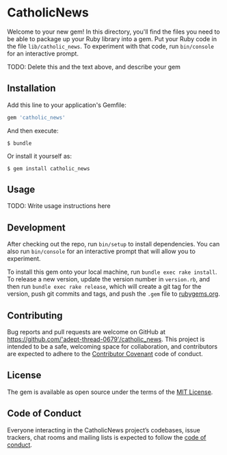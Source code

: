 # CatholicNews

Welcome to your new gem! In this directory, you'll find the files you need to be able to package up your Ruby library into a gem. Put your Ruby code in the file `lib/catholic_news`. To experiment with that code, run `bin/console` for an interactive prompt.

TODO: Delete this and the text above, and describe your gem

## Installation

Add this line to your application's Gemfile:

```ruby
gem 'catholic_news'
```

And then execute:

    $ bundle

Or install it yourself as:

    $ gem install catholic_news

## Usage

TODO: Write usage instructions here

## Development

After checking out the repo, run `bin/setup` to install dependencies. You can also run `bin/console` for an interactive prompt that will allow you to experiment.

To install this gem onto your local machine, run `bundle exec rake install`. To release a new version, update the version number in `version.rb`, and then run `bundle exec rake release`, which will create a git tag for the version, push git commits and tags, and push the `.gem` file to [rubygems.org](https://rubygems.org).

## Contributing

Bug reports and pull requests are welcome on GitHub at https://github.com/'adept-thread-0679'/catholic_news. This project is intended to be a safe, welcoming space for collaboration, and contributors are expected to adhere to the [Contributor Covenant](http://contributor-covenant.org) code of conduct.

## License

The gem is available as open source under the terms of the [MIT License](https://opensource.org/licenses/MIT).

## Code of Conduct

Everyone interacting in the CatholicNews project’s codebases, issue trackers, chat rooms and mailing lists is expected to follow the [code of conduct](https://github.com/'adept-thread-0679'/catholic_news/blob/master/CODE_OF_CONDUCT.md).
